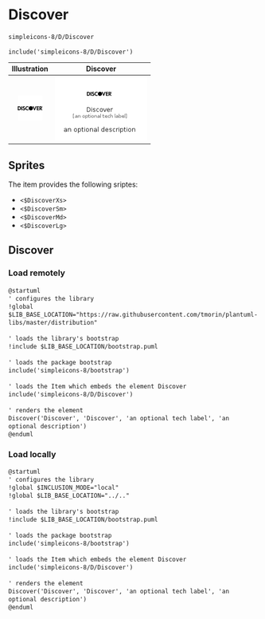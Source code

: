 # Discover


```text
simpleicons-8/D/Discover
```

```text
include('simpleicons-8/D/Discover')
```



| Illustration | Discover |
| :---: | :---: |
| ![illustration for Illustration](../../simpleicons-8/D/Discover.png) | ![illustration for Discover](../../simpleicons-8/D/Discover.Local.png) |



## Sprites
The item provides the following sriptes:

- `<$DiscoverXs>`
- `<$DiscoverSm>`
- `<$DiscoverMd>`
- `<$DiscoverLg>`





## Discover

### Load remotely
```plantuml
@startuml
' configures the library
!global $LIB_BASE_LOCATION="https://raw.githubusercontent.com/tmorin/plantuml-libs/master/distribution"

' loads the library's bootstrap
!include $LIB_BASE_LOCATION/bootstrap.puml

' loads the package bootstrap
include('simpleicons-8/bootstrap')

' loads the Item which embeds the element Discover
include('simpleicons-8/D/Discover')

' renders the element
Discover('Discover', 'Discover', 'an optional tech label', 'an optional description')
@enduml
```

### Load locally
```plantuml
@startuml
' configures the library
!global $INCLUSION_MODE="local"
!global $LIB_BASE_LOCATION="../.."

' loads the library's bootstrap
!include $LIB_BASE_LOCATION/bootstrap.puml

' loads the package bootstrap
include('simpleicons-8/bootstrap')

' loads the Item which embeds the element Discover
include('simpleicons-8/D/Discover')

' renders the element
Discover('Discover', 'Discover', 'an optional tech label', 'an optional description')
@enduml
```


